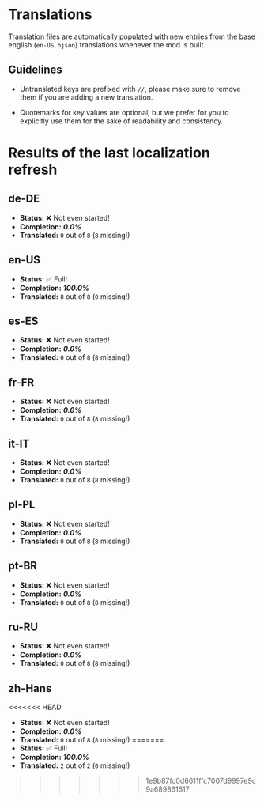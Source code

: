 
# Translations

Translation files are automatically populated with new entries from the base english (`en-US.hjson`) translations whenever the mod is built.

## Guidelines

* Untranslated keys are prefixed with `//`, please make sure to remove them if you are adding a new translation.

* Quotemarks for key values are optional, but we prefer for you to explicitly use them for the sake of readability and consistency.

# Results of the last localization refresh

## de-DE
- **Status:** ❌ Not even started!
- **Completion:** ***0.0%***
- **Translated:** `0` out of `8` (`8` missing!)

## en-US
- **Status:** ✅ Full!
- **Completion:** ***100.0%***
- **Translated:** `8` out of `8` (`0` missing!)

## es-ES
- **Status:** ❌ Not even started!
- **Completion:** ***0.0%***
- **Translated:** `0` out of `8` (`8` missing!)

## fr-FR
- **Status:** ❌ Not even started!
- **Completion:** ***0.0%***
- **Translated:** `0` out of `8` (`8` missing!)

## it-IT
- **Status:** ❌ Not even started!
- **Completion:** ***0.0%***
- **Translated:** `0` out of `8` (`8` missing!)

## pl-PL
- **Status:** ❌ Not even started!
- **Completion:** ***0.0%***
- **Translated:** `0` out of `8` (`8` missing!)

## pt-BR
- **Status:** ❌ Not even started!
- **Completion:** ***0.0%***
- **Translated:** `0` out of `8` (`8` missing!)

## ru-RU
- **Status:** ❌ Not even started!
- **Completion:** ***0.0%***
- **Translated:** `0` out of `8` (`8` missing!)

## zh-Hans
<<<<<<< HEAD
- **Status:** ❌ Not even started!
- **Completion:** ***0.0%***
- **Translated:** `0` out of `8` (`8` missing!)
=======
- **Status:** ✅ Full! <!-- ✅ ❌ Not even started! Full! -->
- **Completion:** ***100.0%***
- **Translated:** `2` out of `2` (`0` missing!)
>>>>>>> 1e9b87fc0d6611ffc7007d9997e9c9a689861617

